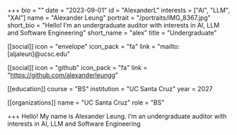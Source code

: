 +++
bio = ""
date = "2023-09-01"
id = "AlexanderL"
interests = ["AI", "LLM", "XAI"]
name = "Alexander Leung"
portrait = "/portraits/IMG_8367.jpg"
short_bio = "Hello! I’m an undergraduate auditor with interests in AI, LLM and Software Engineering"
short_name = "alex"
title = "Undergraduate"

[[social]]
    icon = "envelope"
    icon_pack = "fa"
    link = "mailto:[aljaleun]@ucsc.edu"

[[social]]
    icon = "github"
    icon_pack = "fa"
    link = "https://github.com/alexanderleungg"

[[education]]
    course = "BS"
    institution = "UC Santa Cruz"
    year = 2027
    
[[organizations]]
    name = "UC Santa Cruz"
    role = "BS"

+++
Hello! My name is Alexander Leung. I’m an undergraduate auditor with interests in AI, LLM and Software Engineering